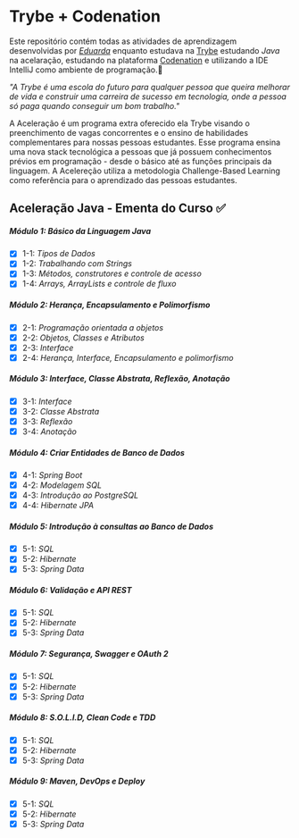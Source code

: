 # Trybe + Codenation

Este repositório contém todas as atividades de aprendizagem desenvolvidas por _[Eduarda](https://www.linkedin.com/in/eduarda-wiltiner-reis-santana-45b87518b/)_ enquanto estudava na [Trybe](https://www.betrybe.com/) estudando *Java* na acelaração, estudando na plataforma [Codenation](https://www.codenation.dev/) e utilizando a IDE IntelliJ como ambiente de programação.:rocket:

_"A Trybe é uma escola do futuro para qualquer pessoa que queira melhorar de vida e construir uma carreira de sucesso em tecnologia, onde a pessoa só paga quando conseguir um bom trabalho."_

A Aceleração é um programa extra oferecido ela Trybe visando o preenchimento de vagas concorrentes e o ensino de habilidades complementares para nossas pessoas estudantes. Esse programa ensina uma nova stack tecnológica a pessoas que já possuem conhecimentos prévios em programação - desde o básico até as funções principais da linguagem. A Acelereção utiliza a metodologia Challenge-Based Learning como referência para o aprendizado das pessoas estudantes. 

## Aceleração Java - Ementa do Curso :white_check_mark:

##### Módulo 1: Básico da Linguagem Java

- [X] 1-1: _Tipos de Dados_
- [X] 1-2: _Trabalhando com Strings_
- [X] 1-3: _Métodos, construtores e controle de acesso_
- [X] 1-4: _Arrays, ArrayLists e controle de fluxo_

##### Módulo 2: Herança, Encapsulamento e Polimorfismo

- [X] 2-1: _Programação orientada a objetos_
- [X] 2-2: _Objetos, Classes e Atributos_
- [X] 2-3: _Interface_
- [X] 2-4: _Herança, Interface, Encapsulamento e polimorfismo_

##### Módulo 3: Interface, Classe Abstrata, Reflexão, Anotação

- [X] 3-1: _Interface_
- [X] 3-2: _Classe Abstrata_
- [X] 3-3: _Reflexão_
- [X] 3-4: _Anotação_

##### Módulo 4: Criar Entidades de Banco de Dados

- [X] 4-1: _Spring Boot_
- [X] 4-2: _Modelagem SQL_
- [X] 4-3: _Introdução ao PostgreSQL_
- [X] 4-4: _Hibernate JPA_

##### Módulo 5: Introdução à consultas ao Banco de Dados

- [X] 5-1: _SQL_
- [X] 5-2: _Hibernate_
- [X] 5-3: _Spring Data_

##### Módulo 6: Validação e API REST

- [X] 5-1: _SQL_
- [X] 5-2: _Hibernate_
- [X] 5-3: _Spring Data_

##### Módulo 7: Segurança, Swagger e OAuth 2

- [X] 5-1: _SQL_
- [X] 5-2: _Hibernate_
- [X] 5-3: _Spring Data_

##### Módulo 8: S.O.L.I.D, Clean Code e TDD

- [X] 5-1: _SQL_
- [X] 5-2: _Hibernate_
- [X] 5-3: _Spring Data_

##### Módulo 9: Maven, DevOps e Deploy

- [X] 5-1: _SQL_
- [X] 5-2: _Hibernate_
- [X] 5-3: _Spring Data_
